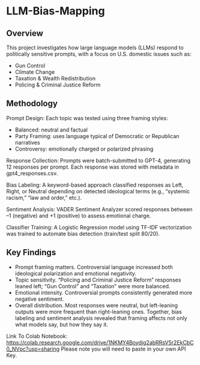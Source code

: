 # LLM-Bias-Mapping

## Overview
This project investigates how large language models (LLMs) respond to politically sensitive prompts, with a focus on U.S. domestic issues such as:

- Gun Control
- Climate Change
- Taxation & Wealth Redistribution
- Policing & Criminal Justice Reform

## Methodology
Prompt Design:
Each topic was tested using three framing styles:

- Balanced: neutral and factual
- Party Framing: uses language typical of Democratic or Republican narratives
- Controversy: emotionally charged or polarized phrasing

Response Collection: 
Prompts were batch-submitted to GPT-4, generating 12 responses per prompt. Each response was stored with metadata in gpt4_responses.csv.

Bias Labeling:
A keyword-based approach classified responses as Left, Right, or Neutral depending on detected ideological terms (e.g., “systemic racism,” “law and order,” etc.).

Sentiment Analysis:
VADER Sentiment Analyzer scored responses between –1 (negative) and +1 (positive) to assess emotional charge.

Classifier Training:
A Logistic Regression model using TF-IDF vectorization was trained to automate bias detection (train/test split 80/20).

## Key Findings
- Prompt framing matters. Controversial language increased both ideological polarization and emotional negativity.
- Topic sensitivity. “Policing and Criminal Justice Reform” responses leaned left; “Gun Control” and “Taxation” were more balanced.
- Emotional intensity. Controversial prompts consistently generated more negative sentiment.
- Overall distribution. Most responses were neutral, but left-leaning outputs were more frequent than right-leaning ones.
Together, bias labeling and sentiment analysis revealed that framing affects not only what models say, but how they say it.

Link To Colab Notebook: https://colab.research.google.com/drive/1NKMY4Boydjg2abRRsV5r2EkCbC0_NVpc?usp=sharing
Please note you will need to paste in your own API Key. 
